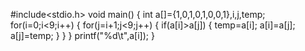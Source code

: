 #include<stdio.h>
void main()
{
 int a[]={1,0,1,0,1,0,0,1},i,j,temp;
 for(i=0;i<9;i++)
 {
 for(j=i+1;j<9;j++)
 {
 if(a[i]>a[j])
 {
 temp=a[i];
 a[i]=a[j];
 a[j]=temp;
 }
 }
 }
 printf("%d\t",a[i]);
}
